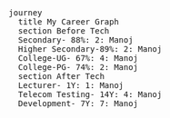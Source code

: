 <pre class="mermaid">
journey
  title My Career Graph
  section Before Tech
  Secondary- 88%: 2: Manoj
  Higher Secondary-89%: 2: Manoj
  College-UG- 67%: 4: Manoj
  College-PG- 74%: 2: Manoj
  section After Tech
  Lecturer- 1Y: 1: Manoj
  Telecom Testing- 14Y: 4: Manoj
  Development- 7Y: 7: Manoj

</pre>
